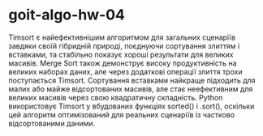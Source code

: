 # goit-algo-hw-04

Timsort є найефективнішим алгоритмом для загальних сценаріїв завдяки своїй гібридній природі,
поєднуючи сортування злиттям і вставками, та стабільно показує хороші результати для великих масивів.
Merge Sort також демонструє високу продуктивність на великих наборах даних, але через додаткові операції злиття трохи поступається Timsort. 
Сортування вставками найкраще підходить для малих або майже відсортованих масивів, але стає неефективним для великих масивів
через свою квадратичну складність. Python використовує Timsort у вбудованих функціях sorted() і .sort(),
оскільки цей алгоритм оптимізований для реальних сценаріїв із частково відсортованими даними.
